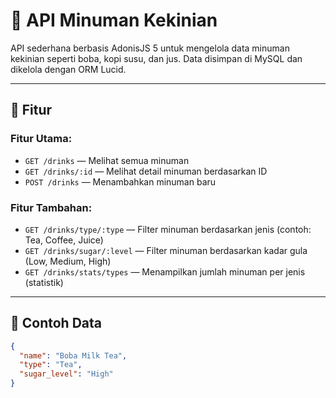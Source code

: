 # 🧋 API Minuman Kekinian

API sederhana berbasis AdonisJS 5 untuk mengelola data minuman kekinian seperti boba, kopi susu, dan jus. Data disimpan di MySQL dan dikelola dengan ORM Lucid.

---

## 📌 Fitur

### Fitur Utama:
- `GET /drinks` — Melihat semua minuman
- `GET /drinks/:id` — Melihat detail minuman berdasarkan ID
- `POST /drinks` — Menambahkan minuman baru

### Fitur Tambahan:
- `GET /drinks/type/:type` — Filter minuman berdasarkan jenis (contoh: Tea, Coffee, Juice)
- `GET /drinks/sugar/:level` — Filter minuman berdasarkan kadar gula (Low, Medium, High)
- `GET /drinks/stats/types` — Menampilkan jumlah minuman per jenis (statistik)

---

## 🧾 Contoh Data

```json
{
  "name": "Boba Milk Tea",
  "type": "Tea",
  "sugar_level": "High"
}
